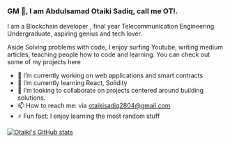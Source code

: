 ### GM 👋, I am Abdulsamad Otaiki Sadiq, call me OT!.
I am a Blockchain developer , final year Telecommunication Engineering Undergraduate, aspiring genius and tech lover.


Aside Solving problems with code, I enjoy surfing Youtube, writing medium articles, teaching people how to code and learning. You can check out some of my projects here



- 🔭 I’m currently working on web applications and smart contracts
- 🌱 I’m currently learning React, Solidity 
- 👯 I’m looking to collaborate on projects centered around building solutions.
- 📫 How to reach me: via otaikisadiq2804@gmail.com
- ⚡ Fun fact: I enjoy learning the most random stuff


[![Otaiki's GitHub stats](https://github-readme-stats.vercel.app/api?username=Otaiki1)](https://github.com/Otaiki1/github-readme-stats)
